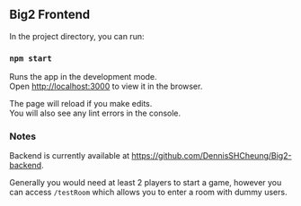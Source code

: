 ## Big2 Frontend

In the project directory, you can run:

### `npm start`

Runs the app in the development mode.<br />
Open [http://localhost:3000](http://localhost:3000) to view it in the browser.

The page will reload if you make edits.<br />
You will also see any lint errors in the console.

### Notes

Backend is currently available at https://github.com/DennisSHCheung/Big2-backend.

Generally you would need at least 2 players to start a game, however you can access `/testRoom` which allows you to enter a room with dummy users.
